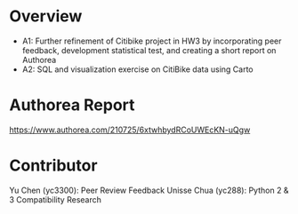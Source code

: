 # Overview
- A1: Further refinement of Citibike project in HW3 by incorporating peer feedback, development statistical test, and creating a short report on Authorea
- A2: SQL and visualization exercise on CitiBike data using Carto 

# Authorea Report
https://www.authorea.com/210725/6xtwhbydRCoUWEcKN-uQgw

# Contributor
Yu Chen (yc3300): Peer Review Feedback
Unisse Chua (yc288): Python 2 & 3 Compatibility Research
